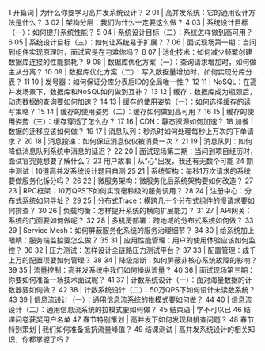 
1 开篇词 | 为什么你要学习高并发系统设计？
2 01 | 高并发系统：它的通用设计方法是什么？
3 02 | 架构分层：我们为什么一定要这么做？
4 03 | 系统设计目标（一）：如何提升系统性能？
5 04 | 系统设计目标（二）：系统怎样做到高可用？
6 05 | 系统设计目标（三）：如何让系统易于扩展？
7 06 | 面试现场第一期：当问到组件实现原理时，面试官是在刁难你吗？
8 07 | 池化技术：如何减少频繁创建数据库连接的性能损耗？
9 08 | 数据库优化方案（一）：查询请求增加时，如何做主从分离？
10 09 | 数据库优化方案（二）：写入数据量增加时，如何实现分库分表？
11 10 | 发号器：如何保证分库分表后ID的全局唯一性？
12 11 | NoSQL：在高并发场景下，数据库和NoSQL如何做到互补？
13 12 | 缓存：数据库成为瓶颈后，动态数据的查询要如何加速？
14 13 | 缓存的使用姿势（一）：如何选择缓存的读写策略？
15 14 | 缓存的使用姿势（二）：缓存如何做到高可用？
16 15 | 缓存的使用姿势（三）：缓存穿透了怎么办？
17 16 | CDN：静态资源如何加速？
18 加餐 | 数据的迁移应该如何做？
19 17 | 消息队列：秒杀时如何处理每秒上万次的下单请求？
20 18 | 消息投递：如何保证消息仅仅被消费一次？
21 19 | 消息队列：如何降低消息队列系统中消息的延迟？
22 20 | 面试现场第二期：当问到项目经历时，面试官究竟想要了解什么？
23 用户故事 | 从“心”出发，我还有无数个可能
24 期中测试 | 10道高并发系统设计题目自测
25 21 | 系统架构：每秒1万次请求的系统要做服务化拆分吗？
26 22 | 微服务架构：微服务化后系统架构要如何改造？
27 23 | RPC框架：10万QPS下如何实现毫秒级的服务调用？
28 24 | 注册中心：分布式系统如何寻址？
29 25 | 分布式Trace：横跨几十个分布式组件的慢请求要如何排查？
30 26 | 负载均衡：怎样提升系统的横向扩展能力？
31 27 | API网关：系统的门面要如何做呢？
32 28 | 多机房部署：跨地域的分布式系统如何做？
33 29 | Service Mesh：如何屏蔽服务化系统的服务治理细节？
34 30 | 给系统加上眼睛：服务端监控要怎么做？
35 31 | 应用性能管理：用户的使用体验应该如何监控？
36 32 | 压力测试：怎样设计全链路压力测试平台？
37 33 | 配置管理：成千上万的配置项要如何管理？
38 34 | 降级熔断：如何屏蔽非核心系统故障的影响？
39 35 | 流量控制：高并发系统中我们如何操纵流量？
40 36 | 面试现场第三期：你要如何准备一场技术面试呢？
41 37 | 计数系统设计（一）：面对海量数据的计数器要如何做？
42 38 | 计数系统设计（二）：50万QPS下如何设计未读数系统？
43 39 | 信息流设计（一）：通用信息流系统的推模式要如何做？
44 40 | 信息流设计（二）：通用信息流系统的拉模式要如何做？
45 结束语 | 学不可以已
46 结课问卷获奖用户名单
47 春节特别策划 | 高并发下如何发现和排查问题？
48 春节特别策划 | 我们如何准备抵抗流量峰值？
49 结课测试 | 高并发系统设计的相关知识，你都掌握了吗？
